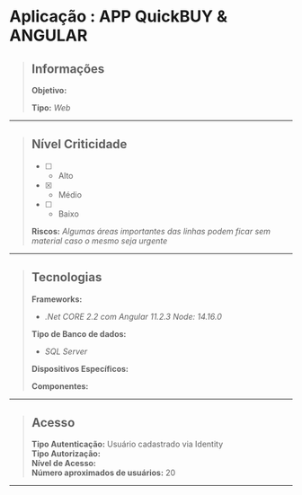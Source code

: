 # Aplicação : APP QuickBUY & ANGULAR  



> ## Informações
>
> **Objetivo:**     
>
> **Tipo:** *Web*  
---




> ## Nível Criticidade
> - [ ] - Alto  
> - [x] - Médio  
> - [ ] - Baixo  
>  
> **Riscos:** *Algumas áreas importantes das linhas podem ficar sem material caso o mesmo seja urgente*  
---



> ## Tecnologias
>
> **Frameworks:**  
> - *.Net CORE 2.2 com Angular 11.2.3 Node: 14.16.0*  
>
> **Tipo de Banco de dados:**  
> - *SQL Server*
>
> **Dispositivos Específicos:**  
>
> **Componentes:**  
>  
>   
>

---

> ## Acesso
>
> **Tipo Autenticação:** Usuário cadastrado via Identity  
> **Tipo Autorização:**   
> **Nível de Acesso:**   
> **Número aproximados de usuários:**  20
---






